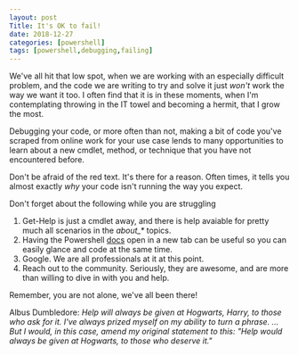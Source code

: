 ```yaml
---
layout: post
Title: It's OK to fail!
date: 2018-12-27
categories: [powershell]
tags: [powershell,debugging,failing]
---
```


We've all hit that low spot, when we are working with an especially difficult problem, and the code we are writing to try and solve it just _won't_ work the way we want it too.
I often find that it is in these moments, when I'm contemplating throwing in the IT towel and becoming a hermit, that I grow the most.

Debugging your code, or more often than not, making a bit of code you've scraped from online work for your use case lends to many opportunities to learn about a new cmdlet, method, or technique that you have not encountered before.

Don't be afraid of the red text. It's there for a reason. Often times, it tells you almost exactly _why_ your code isn't running the way you expect.

Don't forget about the following while you are struggling

1. Get-Help is just a cmdlet away, and there is help avaiable for pretty much all scenarios in the _about\_*_ topics.
2. Having the Powershell [docs](https://docs.microsoft.com/en-us/powershell/) open in a new tab can be useful so you can easily glance and code at the same time.
3. Google. We are all professionals at it at this point.
4. Reach out to the community. Seriously, they are awesome, and are more than willing to dive in with you and help. 

Remember, you are not alone, we've all been there!

Albus Dumbledore: _Help will always be given at Hogwarts, Harry, to those who ask for it. I've always prized myself on my ability to turn a phrase. ... But I would, in this case, amend my original statement to this: "Help would always be given at Hogwarts, to those who deserve it."_